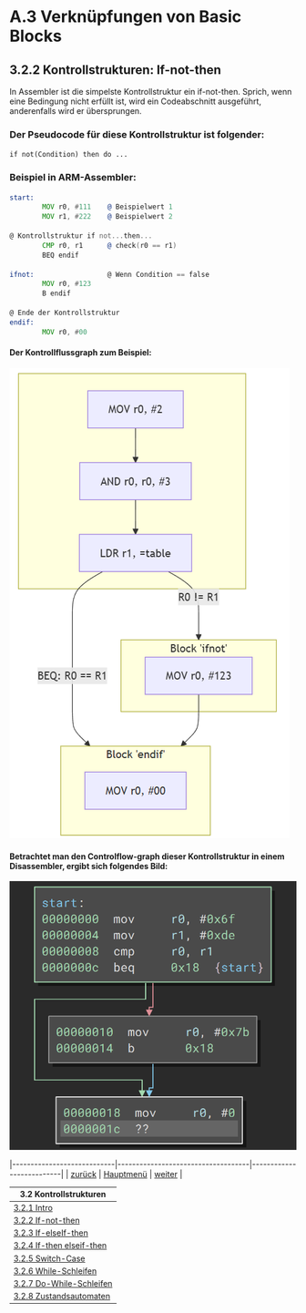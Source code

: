 # A.3 Verknüpfungen von Basic Blocks
## 3.2.2 Kontrollstrukturen: If-not-then

In Assembler ist die simpelste Kontrollstruktur ein if-not-then. Sprich, wenn eine Bedingung nicht erfüllt ist, wird ein Codeabschnitt ausgeführt, anderenfalls wird er übersprungen.

### Der Pseudocode für diese Kontrollstruktur ist folgender: 
```
if not(Condition) then do ...
```
### Beispiel in ARM-Assembler:
```asm
start:
        MOV r0, #111    @ Beispielwert 1
        MOV r1, #222    @ Beispielwert 2

@ Kontrollstruktur if not...then...
        CMP r0, r1      @ check(r0 == r1)
        BEQ endif

ifnot:                  @ Wenn Condition == false
        MOV r0, #123
        B endif

@ Ende der Kontrollstruktur
endif:
        MOV r0, #00
```

#### Der Kontrollflussgraph zum Beispiel:

![Screenshot of Example Program](./ifnotthen_fc.png)

#### Betrachtet man den Controlflow-graph dieser Kontrollstruktur in einem Disassembler, ergibt sich folgendes Bild:

![If-not then](./ifnotthen.png)

|----------------------------|------------------------------------|--------------------------|
|   [zurück](ctrlstrcts.md)  |   [Hauptmenü](../ueberblick.md)    |   [weiter](ifelse.md)    |


| **3.2 Kontrollstrukturen**                                            |
|-----------------------------------------------------------------------|
| [3.2.1 Intro](../ctrlstrukturen/ctrlstrcts.md)                        |
| [3.2.2 If-not-then](../ctrlstrukturen/ifnotthen.md)                   |
| [3.2.3 If-elseIf-then](../ctrlstrukturen/ifelse.md)                   |
| [3.2.4 If-then elseif-then](../ctrlstrukturen/If-then_elseif-then.md) |
| [3.2.5 Switch-Case](../ctrlstrukturen/switchcase.md)                  |
| [3.2.6 While-Schleifen](../ctrlstrukturen/while.md)                   |
| [3.2.7 Do-While-Schleifen](../ctrlstrukturen/do_while.md)             |
| [3.2.8 Zustandsautomaten](../Statemachine/Statemach.md)               |